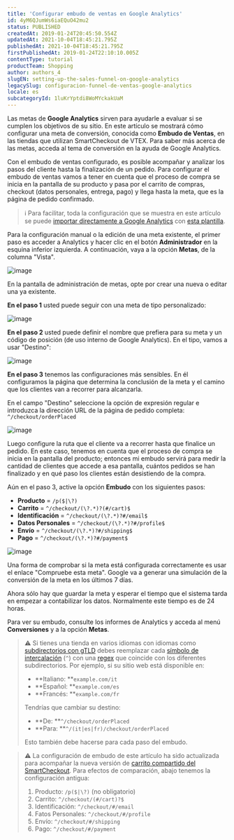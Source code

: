 ```yaml
---
title: 'Configurar embudo de ventas en Google Analytics'
id: 4yM6QJumWs6iaEQuO42mu2
status: PUBLISHED
createdAt: 2019-01-24T20:45:50.554Z
updatedAt: 2021-10-04T18:45:21.795Z
publishedAt: 2021-10-04T18:45:21.795Z
firstPublishedAt: 2019-01-24T22:10:10.005Z
contentType: tutorial
productTeam: Shopping
author: authors_4
slugEN: setting-up-the-sales-funnel-on-google-analytics
legacySlug: configuracion-funnel-de-ventas-google-analytics
locale: es
subcategoryId: 1luKrYptdi8WoMYckakUaM
---
```


Las metas de **Google Analytics** sirven para ayudarle a evaluar si se cumplen los objetivos de su sitio. En este artículo se mostrará cómo configurar una meta de conversión, conocida como __Embudo de Ventas__, en las tiendas que utilizan SmartCheckout de VTEX. Para saber más acerca de las metas, acceda al tema de conversión en la ayuda de Google Analytics.

Con el embudo de ventas configurado, es posible acompañar y analizar los pasos del cliente hasta la finalización de un pedido. Para configurar el embudo de ventas vamos a tener en cuenta que el proceso de compra se inicia en la pantalla de su producto y pasa por el carrito de compras, checkout (datos personales, entrega, pago) y llega hasta la meta, que es la página de pedido confirmado.

> ℹ️ Para facilitar, toda la configuración que se muestra en este artículo se puede [importar directamente a Google Analytics](https://support.google.com/analytics/answer/1032415?hl=es) con [esta plantilla](https://analytics.google.com/analytics/web/template?uid=tTp2GkIJRiGodszJbq8RsA).

Para la configuración manual o la edición de una meta existente, el primer paso es acceder a Analytics y hacer clic en el botón __Administrador__ en la esquina inferior izquierda. A continuación, vaya a la opción __Metas__, de la columna "Vista".

![image](https://raw.githubusercontent.com/vtexdocs/help-center-content/refs/heads/main/docs/es/tutorials/proyectos-y-integraciones/integraci%C3%B3n-con-herramientas-de-monitoreo/configuracion-funnel-de-ventas-google-analytics_1.png)

En la pantalla de administración de metas, opte por crear una nueva o editar una ya existente.

__En el paso 1__ usted puede seguir con una meta de tipo personalizado:

![image](https://raw.githubusercontent.com/vtexdocs/help-center-content/refs/heads/main/docs/es/tutorials/proyectos-y-integraciones/integraci%C3%B3n-con-herramientas-de-monitoreo/configuracion-funnel-de-ventas-google-analytics_2.png)

__En el paso 2__ usted puede definir el nombre que prefiera para su meta y un código de posición (de uso interno de Google Analytics). En el tipo, vamos a usar "Destino":

![image](https://raw.githubusercontent.com/vtexdocs/help-center-content/refs/heads/main/docs/es/tutorials/proyectos-y-integraciones/integraci%C3%B3n-con-herramientas-de-monitoreo/configuracion-funnel-de-ventas-google-analytics_3.png)

__En el paso 3__ tenemos las configuraciones más sensibles. En él configuramos la página que determina la conclusión de la meta y el camino que los clientes van a recorrer para alcanzarla.

En el campo "Destino" seleccione la opción de expresión regular e introduzca la dirección URL de la página de pedido completa: `^/checkout/orderPlaced`

![image](https://raw.githubusercontent.com/vtexdocs/help-center-content/refs/heads/main/docs/es/tutorials/proyectos-y-integraciones/integraci%C3%B3n-con-herramientas-de-monitoreo/configuracion-funnel-de-ventas-google-analytics_4.png)

Luego configure la ruta que el cliente va a recorrer hasta que finalice un pedido. En este caso, tenemos en cuenta que el proceso de compra se inicia en la pantalla del producto; entonces mi embudo servirá para medir la cantidad de clientes que accede a esa pantalla, cuántos pedidos se han finalizado y en qué paso los clientes están desistiendo de la compra.

Aún en el paso 3, active la opción __Embudo__ con los siguientes pasos:

 - __Producto__ =  `/p($|\?)`
 - __Carrito__ = `^/checkout/(\?.*)?(#/cart)$`
 - __Identificación__ = `^/checkout/(\?.*)?#/email$`
 - __Datos Personales__ = `^/checkout/(\?.*)?#/profile$`
 - __Envío__ = `^/checkout/(\?.*)?#/shipping$`
 - __Pago__ =  `^/checkout/(\?.*)?#/payment$`

![image](https://raw.githubusercontent.com/vtexdocs/help-center-content/refs/heads/main/docs/es/tutorials/proyectos-y-integraciones/integraci%C3%B3n-con-herramientas-de-monitoreo/configuracion-funnel-de-ventas-google-analytics_5.png)

Una forma de comprobar si la meta está configurada correctamente es usar el enlace "Compruebe esta meta". Google va a generar una simulación de la conversión de la meta en los últimos 7 días.

Ahora sólo hay que guardar la meta y esperar el tiempo que el sistema tarda en empezar a contabilizar los datos. Normalmente este tiempo es de 24 horas.

Para ver su embudo, consulte los informes de Analytics y acceda al menú __Conversiones__ y a la opción __Metas__.

> ⚠️ Si tienes una tienda en varios idiomas con idiomas como [subdirectorios con gTLD](https://support.google.com/webmasters/answer/182192?hl=es#locale-specific-urls) debes reemplazar cada [símbolo de intercalación](https://support.google.com/analytics/answer/1034376?hl=es&ref_topic=1034375) (`^`) con una [regex](https://support.google.com/analytics/answer/1034324?hl=es) que coincide con los diferentes subdirectorios. Por ejemplo, si su sitio web está disponible en: <ul> <li>**Italiano: **`example.com/it`</li> <li>**Español: **`example.com/es`</li> <li>**Francés: **`example.com/fr`</li> </ul> Tendrías que cambiar su destino: <ul> <li>**De: **`^/checkout/orderPlaced`</li> <li>**Para: **`^/(it|es|fr)/checkout/orderPlaced`</li> </ul> Esto también debe hacerse para cada paso del embudo.

> ⚠️ La configuración de embudo de este artículo ha sido actualizada para acompañar la nueva versión de [carrito compartido del SmartCheckout](/es/tutorial/que-es-el-carrito-compartido). Para efectos de comparación, abajo tenemos la configuración antigua: <ol> <li>Producto: `/p($|\?)` (no obligatorio)</li> <li>Carrito: `^/checkout/(#/cart)?$`</li> <li>Identificación: `^/checkout/#/email`</li> <li>Fatos Personales: `^/checkout/#/profile`</li> <li>Envío: `^/checkout/#/shipping`</li> <li>Pago: `^/checkout/#/payment`</li> </ol>
